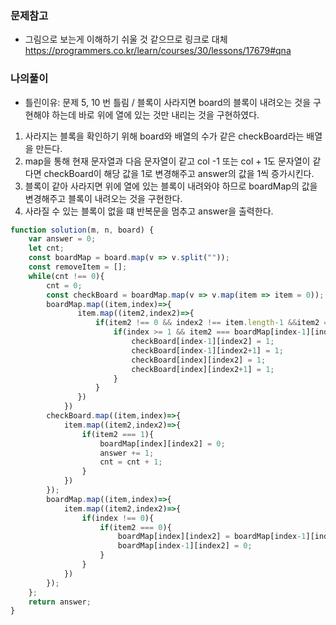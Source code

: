 ### 문제참고 
- 그림으로 보는게 이해하기 쉬울 것 같으므로 링크로 대체
<a href="https://programmers.co.kr/learn/courses/30/lessons/17679#qna">https://programmers.co.kr/learn/courses/30/lessons/17679#qna</a>

### 나의풀이 
* 틀린이유: 문제 5, 10 번 틀림 / 블록이 사라지면 board의 블록이 내려오는 것을 구현해야 하는데 바로 위에 열에 있는 것만 내리는 것을 구현하였다.
1. 사라지는 블록을 확인하기 위해 board와 배열의 수가 같은 checkBoard라는 배열을 만든다.
2. map을 통해 현재 문자열과 다음 문자열이 같고 col -1 또는 col + 1도 문자열이 같다면 checkBoard이 해당 값을 1로 변경해주고 answer의 값을 1씩 증가시킨다.
3. 블록이 같아 사라지면 위에 열에 있는 블록이 내려와야 하므로 boardMap의 값을 변경해주고 블록이 내려오는 것을 구현한다.
4. 사라질 수 있는 블록이 없을 떄 반복문을 멈추고 answer을 출력한다.
```jsx
function solution(m, n, board) {
    var answer = 0;
    let cnt;
    const boardMap = board.map(v => v.split(""));
    const removeItem = [];
    while(cnt !== 0){
        cnt = 0;
        const checkBoard = boardMap.map(v => v.map(item => item = 0));
        boardMap.map((item,index)=>{
               item.map((item2,index2)=>{
                   if(item2 !== 0 && index2 !== item.length-1 &&item2 === item[index2+1]){
                       if(index >= 1 && item2 === boardMap[index-1][index2] && item2===boardMap[index-1][index2+1]){
                           checkBoard[index-1][index2] = 1;
                           checkBoard[index-1][index2+1] = 1;
                           checkBoard[index][index2] = 1;
                           checkBoard[index][index2+1] = 1;
                       }
                   }
               })
            })
        checkBoard.map((item,index)=>{
            item.map((item2,index2)=>{
                if(item2 === 1){
                    boardMap[index][index2] = 0;
                    answer += 1;
                    cnt = cnt + 1;
                }
            })
        });
        boardMap.map((item,index)=>{
            item.map((item2,index2)=>{
                if(index !== 0){
                    if(item2 === 0){
                        boardMap[index][index2] = boardMap[index-1][index2];
                        boardMap[index-1][index2] = 0;
                    }
                }
            })
        });
    };
    return answer;
}
```
